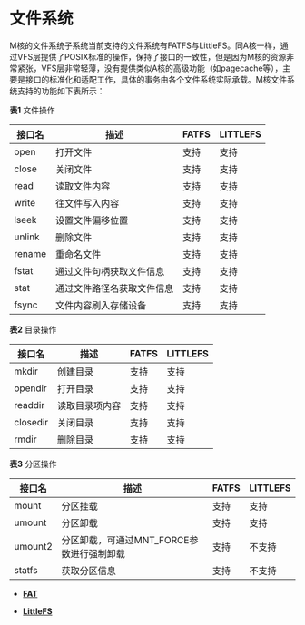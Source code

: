 # 文件系统


M核的文件系统子系统当前支持的文件系统有FATFS与LittleFS。同A核一样，通过VFS层提供了POSIX标准的操作，保持了接口的一致性，但是因为M核的资源非常紧张，VFS层非常轻薄，没有提供类似A核的高级功能（如pagecache等），主要是接口的标准化和适配工作，具体的事务由各个文件系统实际承载。M核文件系统支持的功能如下表所示：


  **表1** 文件操作

| 接口名 | 描述 | FATFS | LITTLEFS | 
| -------- | -------- | -------- | -------- |
| open | 打开文件 | 支持 | 支持 | 
| close | 关闭文件 | 支持 | 支持 | 
| read | 读取文件内容 | 支持 | 支持 | 
| write | 往文件写入内容 | 支持 | 支持 | 
| lseek | 设置文件偏移位置 | 支持 | 支持 | 
| unlink | 删除文件 | 支持 | 支持 | 
| rename | 重命名文件 | 支持 | 支持 | 
| fstat | 通过文件句柄获取文件信息 | 支持 | 支持 | 
| stat | 通过文件路径名获取文件信息 | 支持 | 支持 | 
| fsync | 文件内容刷入存储设备 | 支持 | 支持 | 


  **表2** 目录操作

| 接口名 | 描述 | FATFS | LITTLEFS | 
| -------- | -------- | -------- | -------- |
| mkdir | 创建目录 | 支持 | 支持 | 
| opendir | 打开目录 | 支持 | 支持 | 
| readdir | 读取目录项内容 | 支持 | 支持 | 
| closedir | 关闭目录 | 支持 | 支持 | 
| rmdir | 删除目录 | 支持 | 支持 | 


  **表3** 分区操作

| 接口名 | 描述 | FATFS | LITTLEFS | 
| -------- | -------- | -------- | -------- |
| mount | 分区挂载 | 支持 | 支持 | 
| umount | 分区卸载 | 支持 | 支持 | 
| umount2 | 分区卸载，可通过MNT_FORCE参数进行强制卸载 | 支持 | 不支持 | 
| statfs | 获取分区信息 | 支持 | 不支持 | 


- **[FAT](kernel-mini-extend-file-fat.md)**

- **[LittleFS](kernel-mini-extend-file-lit.md)**